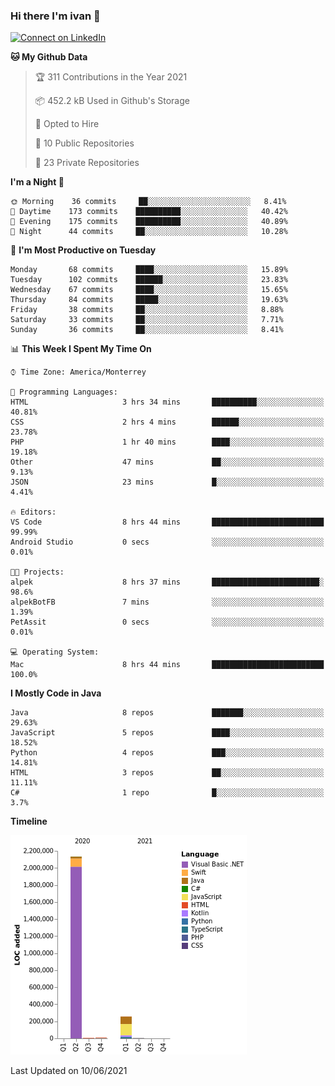### Hi there I'm ivan 👋
[![Connect on LinkedIn](https://img.shields.io/badge/--linkedin?label=LinkedIn&logo=LinkedIn&style=social)](https://www.linkedin.com/in/ivanjtm)
<!--START_SECTION:waka-->
**🐱 My Github Data** 

> 🏆 311 Contributions in the Year 2021
 > 
> 📦 452.2 kB Used in Github's Storage 
 > 
> 💼 Opted to Hire
 > 
> 📜 10 Public Repositories 
 > 
> 🔑 23 Private Repositories  
 > 
**I'm a Night 🦉** 

```text
🌞 Morning    36 commits     ██░░░░░░░░░░░░░░░░░░░░░░░   8.41% 
🌆 Daytime    173 commits    ██████████░░░░░░░░░░░░░░░   40.42% 
🌃 Evening    175 commits    ██████████░░░░░░░░░░░░░░░   40.89% 
🌙 Night      44 commits     ██░░░░░░░░░░░░░░░░░░░░░░░   10.28%

```
📅 **I'm Most Productive on Tuesday** 

```text
Monday       68 commits     ████░░░░░░░░░░░░░░░░░░░░░   15.89% 
Tuesday      102 commits    ██████░░░░░░░░░░░░░░░░░░░   23.83% 
Wednesday    67 commits     ████░░░░░░░░░░░░░░░░░░░░░   15.65% 
Thursday     84 commits     █████░░░░░░░░░░░░░░░░░░░░   19.63% 
Friday       38 commits     ██░░░░░░░░░░░░░░░░░░░░░░░   8.88% 
Saturday     33 commits     ██░░░░░░░░░░░░░░░░░░░░░░░   7.71% 
Sunday       36 commits     ██░░░░░░░░░░░░░░░░░░░░░░░   8.41%

```


📊 **This Week I Spent My Time On** 

```text
⌚︎ Time Zone: America/Monterrey

💬 Programming Languages: 
HTML                     3 hrs 34 mins       ██████████░░░░░░░░░░░░░░░   40.81% 
CSS                      2 hrs 4 mins        ██████░░░░░░░░░░░░░░░░░░░   23.78% 
PHP                      1 hr 40 mins        ████░░░░░░░░░░░░░░░░░░░░░   19.18% 
Other                    47 mins             ██░░░░░░░░░░░░░░░░░░░░░░░   9.13% 
JSON                     23 mins             █░░░░░░░░░░░░░░░░░░░░░░░░   4.41%

🔥 Editors: 
VS Code                  8 hrs 44 mins       █████████████████████████   99.99% 
Android Studio           0 secs              ░░░░░░░░░░░░░░░░░░░░░░░░░   0.01%

🐱‍💻 Projects: 
alpek                    8 hrs 37 mins       ████████████████████████░   98.6% 
alpekBotFB               7 mins              ░░░░░░░░░░░░░░░░░░░░░░░░░   1.39% 
PetAssit                 0 secs              ░░░░░░░░░░░░░░░░░░░░░░░░░   0.01%

💻 Operating System: 
Mac                      8 hrs 44 mins       █████████████████████████   100.0%

```

**I Mostly Code in Java** 

```text
Java                     8 repos             ███████░░░░░░░░░░░░░░░░░░   29.63% 
JavaScript               5 repos             ████░░░░░░░░░░░░░░░░░░░░░   18.52% 
Python                   4 repos             ███░░░░░░░░░░░░░░░░░░░░░░   14.81% 
HTML                     3 repos             ██░░░░░░░░░░░░░░░░░░░░░░░   11.11% 
C#                       1 repo              █░░░░░░░░░░░░░░░░░░░░░░░░   3.7%

```


**Timeline**

![Chart not found](https://raw.githubusercontent.com/ivanjtm/ivanjtm/main/charts/bar_graph.png) 


 Last Updated on 10/06/2021
<!--END_SECTION:waka-->

<!--
<p align="center">
  <img src ="https://github-readme-stats.vercel.app/api?username=ivanjtm&show_icons=true&count_private=true&theme=default&hide_border=true&include_all_commits=true?count_private=true">
  <img src ="https://github-readme-stats.vercel.app/api/top-langs/?username=ivanjtm&layout=compact&hide_border=true&langs_count=50">
  <img src="https://github-readme-stats.vercel.app/api/wakatime?username=ivanjtm&hide_border=true"> 
</p>
-->
